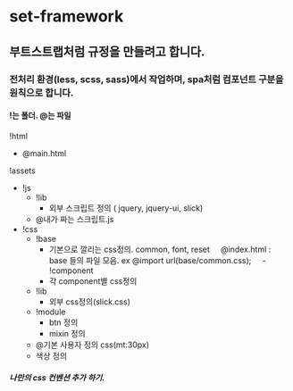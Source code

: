 # set-framework

## 부트스트랩처럼 규정을 만들려고 합니다. 

### 전처리 환경(less, scss, sass)에서 작업하며, spa처럼 컴포넌트 구분을 원칙으로 합니다. 

#### !는 폴더. @는 파일

!html 
 - @main.html

!assets 
 - !js
   - !lib
     - 외부 스크립트 정의 ( jquery, jquery-ui, slick)
   - @내가 짜는 스크립트.js
 - !css
   - !base
     - 기본으로 깔리는 css정의. common, font, reset
     @index.html : base 들의 파일 모음. ex   @import url(base/common.css);
     - !component
     - 각 component별 css정의
   - !lib
     - 외부 css정의(slick.css)
   - !module 
     - btn 정의
     - mixin 정의
   - @기본 사용자 정의 css(mt:30px)
   - 색상 정의

##### 나만의 css 컨벤션 추가 하기. 
